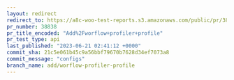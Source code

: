 ```yaml
---
layout: redirect
redirect_to: https://a8c-woo-test-reports.s3.amazonaws.com/public/pr/38838/api/index.html
pr_number: 38838
pr_title_encoded: "Add%2Fworflow+profiler+profile"
pr_test_type: api
last_published: "2023-06-21 02:41:12 +0000"
commit_sha: 21c5e061b45c9a56bbf79670b7628d34ef7073a8
commit_message: "configs"
branch_name: add/worflow-profiler-profile
---
```

